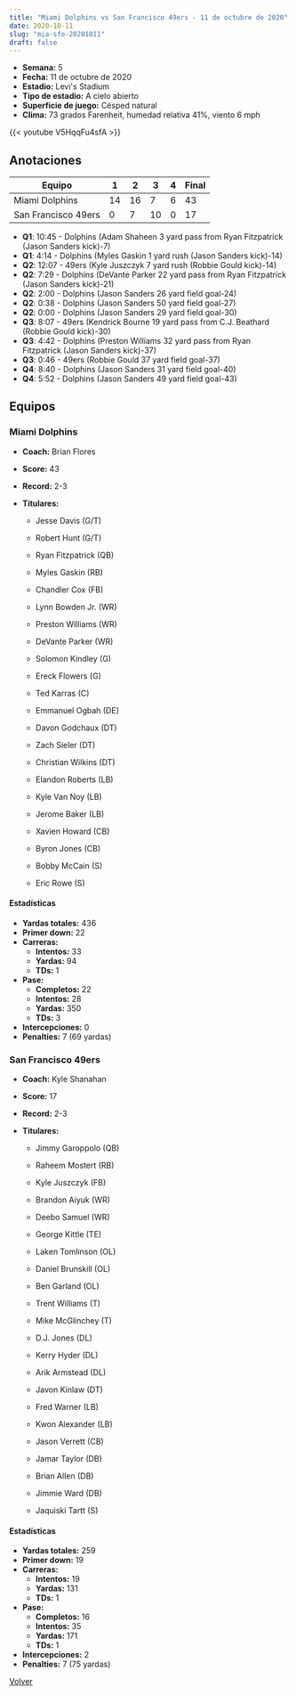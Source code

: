 ```yaml
---
title: "Miami Dolphins vs San Francisco 49ers - 11 de octubre de 2020"
date: 2020-10-11
slug: "mia-sfo-20201011"
draft: false
---
```


- **Semana:** 5
- **Fecha:** 11 de octubre de 2020
- **Estadio:** Levi's Stadium
- **Tipo de estadio:** A cielo abierto
- **Superficie de juego:** Césped natural
- **Clima:** 73 grados Farenheit, humedad relativa 41%, viento 6 mph


{{< youtube V5HqqFu4sfA >}}


## Anotaciones
| Equipo | 1 | 2 | 3 | 4 | Final |
|--------|---|---|---|---|-------|
| Miami Dolphins  | 14 | 16 | 7 | 6  | 43 |
| San Francisco 49ers  | 0 | 7 | 10 | 0  | 17 |
- **Q1**: 10:45 - Dolphins (Adam Shaheen 3 yard pass from Ryan Fitzpatrick (Jason Sanders kick)-7)
- **Q1**: 4:14 - Dolphins (Myles Gaskin 1 yard rush (Jason Sanders kick)-14)
- **Q2**: 12:07 - 49ers (Kyle Juszczyk 7 yard rush (Robbie Gould kick)-14)
- **Q2**: 7:29 - Dolphins (DeVante Parker 22 yard pass from Ryan Fitzpatrick (Jason Sanders kick)-21)
- **Q2**: 2:00 - Dolphins (Jason Sanders 26 yard field goal-24)
- **Q2**: 0:38 - Dolphins (Jason Sanders 50 yard field goal-27)
- **Q2**: 0:00 - Dolphins (Jason Sanders 29 yard field goal-30)
- **Q3**: 8:07 - 49ers (Kendrick Bourne 19 yard pass from C.J. Beathard (Robbie Gould kick)-30)
- **Q3**: 4:42 - Dolphins (Preston Williams 32 yard pass from Ryan Fitzpatrick (Jason Sanders kick)-37)
- **Q3**: 0:46 - 49ers (Robbie Gould 37 yard field goal-37)
- **Q4**: 8:40 - Dolphins (Jason Sanders 31 yard field goal-40)
- **Q4**: 5:52 - Dolphins (Jason Sanders 49 yard field goal-43)


## Equipos


### Miami Dolphins
* **Coach:** Brian Flores
* **Score:** 43
* **Record:** 2-3
* **Titulares:** 

  * Jesse Davis (G/T) 

  * Robert Hunt (G/T) 

  * Ryan Fitzpatrick (QB) 

  * Myles Gaskin (RB) 

  * Chandler Cox (FB) 

  * Lynn Bowden Jr. (WR) 

  * Preston Williams (WR) 

  * DeVante Parker (WR) 

  * Solomon Kindley (G) 

  * Ereck Flowers (G) 

  * Ted Karras (C) 

  * Emmanuel Ogbah (DE) 

  * Davon Godchaux (DT) 

  * Zach Sieler (DT) 

  * Christian Wilkins (DT) 

  * Elandon Roberts (LB) 

  * Kyle Van Noy (LB) 

  * Jerome Baker (LB) 

  * Xavien Howard (CB) 

  * Byron Jones (CB) 

  * Bobby McCain (S) 

  * Eric Rowe (S) 

#### Estadísticas
* **Yardas totales:** 436
* **Primer down:** 22
* **Carreras:**
  * **Intentos:** 33
  * **Yardas:** 94
  * **TDs:** 1
* **Pase:**
  * **Completos:** 22
  * **Intentos:** 28
  * **Yardas:** 350
  * **TDs:** 3
* **Intercepciones:** 0
* **Penalties:** 7 (69 yardas)

### San Francisco 49ers
* **Coach:** Kyle Shanahan
* **Score:** 17
* **Record:** 2-3
* **Titulares:** 

  * Jimmy Garoppolo (QB) 

  * Raheem Mostert (RB) 

  * Kyle Juszczyk (FB) 

  * Brandon Aiyuk (WR) 

  * Deebo Samuel (WR) 

  * George Kittle (TE) 

  * Laken Tomlinson (OL) 

  * Daniel Brunskill (OL) 

  * Ben Garland (OL) 

  * Trent Williams (T) 

  * Mike McGlinchey (T) 

  * D.J. Jones (DL) 

  * Kerry Hyder (DL) 

  * Arik Armstead (DL) 

  * Javon Kinlaw (DT) 

  * Fred Warner (LB) 

  * Kwon Alexander (LB) 

  * Jason Verrett (CB) 

  * Jamar Taylor (DB) 

  * Brian Allen (DB) 

  * Jimmie Ward (DB) 

  * Jaquiski Tartt (S) 

#### Estadísticas
* **Yardas totales:** 259
* **Primer down:** 19
* **Carreras:**
  * **Intentos:** 19
  * **Yardas:** 131
  * **TDs:** 1
* **Pase:**
  * **Completos:** 16
  * **Intentos:** 35
  * **Yardas:** 171
  * **TDs:** 1
* **Intercepciones:** 2
* **Penalties:** 7 (75 yardas)


[Volver](/historia/2020)
